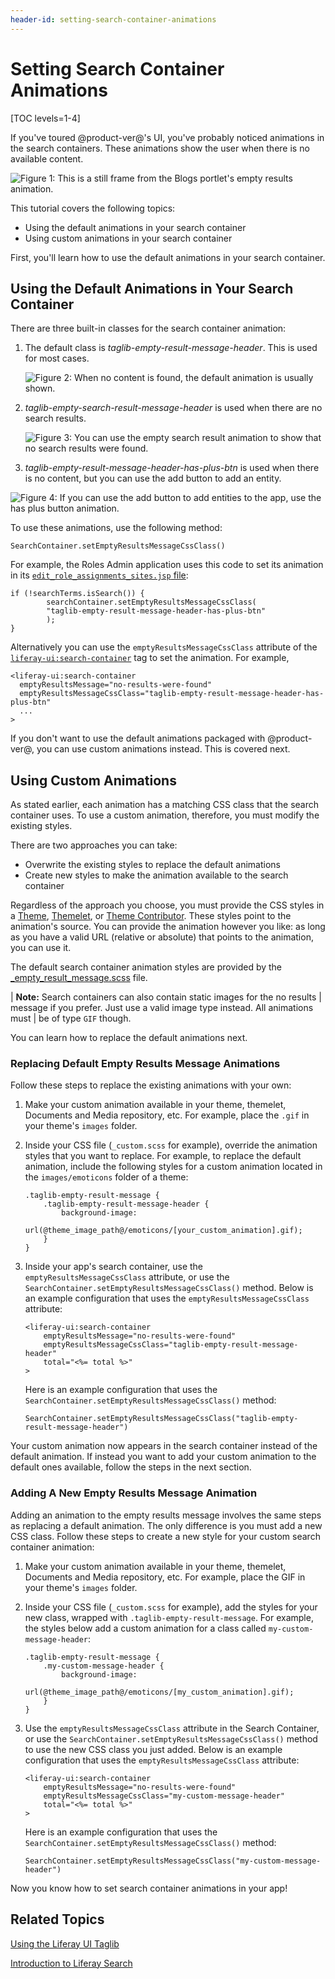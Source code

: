 ```yaml
---
header-id: setting-search-container-animations
---
```


# Setting Search Container Animations

[TOC levels=1-4]

If you've toured @product-ver@'s UI, you've probably noticed animations in the
search containers. These animations show the user when there is no available
content.

![Figure 1: This is a still frame from the Blogs portlet's empty results animation.](../../../images/no-content-found-blog.png)

This tutorial covers the following topics:

- Using the default animations in your search container
- Using custom animations in your search container

First, you'll learn how to use the default animations in your search container.

## Using the Default Animations in Your Search Container

There are three built-in classes for the search container animation:

1.  The default class is *taglib-empty-result-message-header*. This is used for
    most cases.

    ![Figure 2: When no content is found, the default animation is usually shown.](../../../images/no-content-found-blog.png)

2.  *taglib-empty-search-result-message-header* is used when there are no
    search results.

    ![Figure 3: You can use the empty search result animation to show that no search results were found.](../../../images/no-web-content-found-search.png)

3.  *taglib-empty-result-message-header-has-plus-btn* is used when there is no
    content, but you can use the add button to add an entity.

![Figure 4: If you can use the add button to add entities to the app, use the has plus button animation.](../../../images/no-tags-found-plus-button.png)

To use these animations, use the following method:

    SearchContainer.setEmptyResultsMessageCssClass()

For example, the Roles Admin application uses this code to set its animation in
its [`edit_role_assignments_sites.jsp`
file](https://github.com/liferay/liferay-portal/blob/7.0.x/modules/apps/foundation/roles/roles-admin-web/src/main/resources/META-INF/resources/edit_role_assignments_sites.jsp#L46-L48):

    if (!searchTerms.isSearch()) {
            searchContainer.setEmptyResultsMessageCssClass(
            "taglib-empty-result-message-header-has-plus-btn"
            );
    }

Alternatively you can use the `emptyResultsMessageCssClass` attribute of the 
[`liferay-ui:search-container`](https://docs.liferay.com/portal/7.0/taglibs/util-taglib/liferay-ui/search-container.html)
tag to set the animation. For example,

    <liferay-ui:search-container
      emptyResultsMessage="no-results-were-found"
      emptyResultsMessageCssClass="taglib-empty-result-message-header-has-plus-btn"
      ...
    >

If you don't want to use the default animations packaged with @product-ver@, you 
can use custom animations instead. This is covered next.

## Using Custom Animations

As stated earlier, each animation has a matching CSS class that the search
container uses. To use a custom animation, therefore, you must modify the
existing styles.

There are two approaches you can take:

- Overwrite the existing styles to replace the default animations
- Create new styles to make the animation available to the search container

Regardless of the approach you choose, you must provide the CSS styles in a 
[Theme](/docs/7-0/tutorials/-/knowledge_base/t/introduction-to-themes), 
[Themelet](/docs/7-0/tutorials/-/knowledge_base/t/themelets), or 
[Theme Contributor](/docs/7-0/tutorials/-/knowledge_base/t/theme-contributors). 
These styles point to the animation's source. You can provide the animation
however you like: as long as you have a valid URL (relative or absolute) that
points to the animation, you can use it.

The default search container animation styles are provided by the
[_empty_result_message.scss](https://github.com/liferay/liferay-portal/blob/7.0.x/modules/apps/foundation/frontend-css/frontend-css-web/src/main/resources/META-INF/resources/taglib/_empty_result_message.scss)
file.

| **Note:** Search containers can also contain static images for the no results
| message if you prefer. Just use a valid image type instead. All animations must
| be of type `GIF` though.

You can learn how to replace the default animations next. 

### Replacing Default Empty Results Message Animations

Follow these steps to replace the existing animations with your own:

1.  Make your custom animation available in your theme, themelet, Documents and 
    Media repository, etc. For example, place the `.gif` in your theme's
    `images` folder.
 
2.  Inside your CSS file (`_custom.scss` for example), override the animation 
    styles that you want to replace. For example, to replace the default 
    animation, include the following styles for a custom animation located in
    the `images/emoticons` folder of a theme:
    
        .taglib-empty-result-message {
            .taglib-empty-result-message-header {
                background-image: 
                url(@theme_image_path@/emoticons/[your_custom_animation].gif);
            }
        }

3.  Inside your app's search container, use the `emptyResultsMessageCssClass` 
    attribute, or use the `SearchContainer.setEmptyResultsMessageCssClass()` 
    method. Below is an example configuration that uses the
    `emptyResultsMessageCssClass` attribute:
    
        <liferay-ui:search-container
            emptyResultsMessage="no-results-were-found"
            emptyResultsMessageCssClass="taglib-empty-result-message-header"
            total="<%= total %>"
        >

    Here is an example configuration that uses the 
    `SearchContainer.setEmptyResultsMessageCssClass()` method:
    
        SearchContainer.setEmptyResultsMessageCssClass("taglib-empty-result-message-header")

Your custom animation now appears in the search container instead of the default
animation. If instead you want to add your custom animation to the default ones
available, follow the steps in the next section.

### Adding A New Empty Results Message Animation

Adding an animation to the empty results message involves the same steps as
replacing a default animation. The only difference is you must add a new CSS
class. Follow these steps to create a new style for your custom search container
animation:

1.  Make your custom animation available in your theme, themelet, Documents and 
    Media repository, etc. For example, place the GIF in your theme's `images` folder.
 
2.  Inside your CSS file (`_custom.scss` for example), add the styles for your 
    new class, wrapped with `.taglib-empty-result-message`. For example, the 
    styles below add a custom animation for a class called 
    `my-custom-message-header`:
    
        .taglib-empty-result-message {
            .my-custom-message-header {
                background-image: 
                url(@theme_image_path@/emoticons/[my_custom_animation].gif);
            }
        }

3.  Use the `emptyResultsMessageCssClass` 
    attribute in the Search Container, or use the
    `SearchContainer.setEmptyResultsMessageCssClass()` method to use the new CSS
    class you just added. Below is an example configuration that uses the
    `emptyResultsMessageCssClass` attribute:
    
        <liferay-ui:search-container
            emptyResultsMessage="no-results-were-found"
            emptyResultsMessageCssClass="my-custom-message-header"
            total="<%= total %>"
        >

    Here is an example configuration that uses the 
    `SearchContainer.setEmptyResultsMessageCssClass()` method:
    
        SearchContainer.setEmptyResultsMessageCssClass("my-custom-message-header")

Now you know how to set search container animations in your app!

## Related Topics

[Using the Liferay UI Taglib](/docs/7-0/tutorials/-/knowledge_base/t/using-the-liferay-ui-taglib)

[Introduction to Liferay Search](/docs/7-0/tutorials/-/knowledge_base/t/introduction-to-liferay-search)
